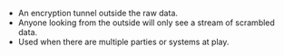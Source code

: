 -   An encryption tunnel outside the raw data.
-   Anyone looking from the outside will only see a stream of scrambled data.
-   Used when there are multiple parties or systems at play.

